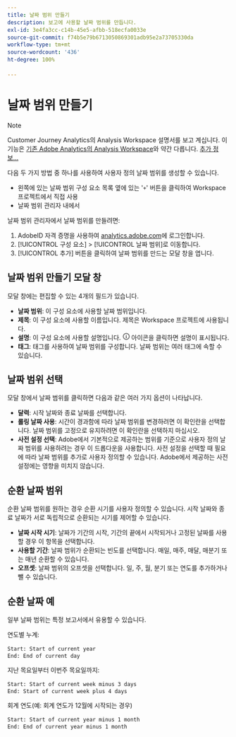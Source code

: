 ```yaml
---
title: 날짜 범위 만들기
description: 보고에 사용할 날짜 범위를 만듭니다.
exl-id: 3e4fa3cc-c14b-45e5-afbb-518ecfa0033e
source-git-commit: f74b5e79b6713050869301adb95e2a73705330da
workflow-type: tm+mt
source-wordcount: '436'
ht-degree: 100%

---
```


# 날짜 범위 만들기

>[!NOTE]
>
>Customer Journey Analytics의 Analysis Workspace 설명서를 보고 계십니다. 이 기능은 [기존 Adobe Analytics의 Analysis Workspace](https://experienceleague.adobe.com/docs/analytics/analyze/analysis-workspace/home.html?lang=ko-KR)와 약간 다릅니다. [추가 정보...](/help/getting-started/cja-aa.md)

다음 두 가지 방법 중 하나를 사용하여 사용자 정의 날짜 범위를 생성할 수 있습니다.

* 왼쪽에 있는 날짜 범위 구성 요소 목록 옆에 있는 &#39;`+`&#39; 버튼을 클릭하여 Workspace 프로젝트에서 직접 사용
* 날짜 범위 관리자 내에서

날짜 범위 관리자에서 날짜 범위를 만들려면:

1. AdobeID 자격 증명을 사용하여 [analytics.adobe.com](https://analytics.adobe.com)에 로그인합니다.
1. [!UICONTROL 구성 요소] > [!UICONTROL 날짜 범위]로 이동합니다.
1. [!UICONTROL 추가] 버튼을 클릭하여 날짜 범위를 만드는 모달 창을 엽니다.

## 날짜 범위 만들기 모달 창

모달 창에는 편집할 수 있는 4개의 필드가 있습니다.

* **날짜 범위**: 이 구성 요소에 사용할 날짜 범위입니다.
* **제목**: 이 구성 요소에 사용할 이름입니다. 제목은 Workspace 프로젝트에 사용됩니다.
* **설명**: 이 구성 요소에 사용할 설명입니다. ![i](../assets/i.png) 아이콘을 클릭하면 설명이 표시됩니다.
* **태그**: 태그를 사용하여 날짜 범위를 구성합니다. 날짜 범위는 여러 태그에 속할 수 있습니다.

## 날짜 범위 선택

모달 창에서 날짜 범위를 클릭하면 다음과 같은 여러 가지 옵션이 나타납니다.

* **달력**: 시작 날짜와 종료 날짜를 선택합니다.
* **롤링 날짜 사용**: 시간이 경과함에 따라 날짜 범위를 변경하려면 이 확인란을 선택합니다. 날짜 범위를 고정으로 유지하려면 이 확인란을 선택하지 마십시오.
* **사전 설정 선택**: Adobe에서 기본적으로 제공하는 범위를 기준으로 사용자 정의 날짜 범위를 사용하려는 경우 이 드롭다운을 사용합니다. 사전 설정을 선택할 때 필요에 따라 날짜 범위를 추가로 사용자 정의할 수 있습니다. Adobe에서 제공하는 사전 설정에는 영향을 미치지 않습니다.

## 순환 날짜 범위

순환 날짜 범위를 원하는 경우 순환 시기를 사용자 정의할 수 있습니다. 시작 날짜와 종료 날짜가 서로 독립적으로 순환되는 시기를 제어할 수 있습니다.

* **날짜 시작 시기**: 날짜가 기간의 시작, 기간의 끝에서 시작되거나 고정된 날짜를 사용할 경우 이 항목을 선택합니다.
* **사용할 기간**: 날짜 범위가 순환되는 빈도를 선택합니다. 매일, 매주, 매달, 매분기 또는 매년 순환할 수 있습니다.
* **오프셋**: 날짜 범위의 오프셋을 선택합니다. 일, 주, 월, 분기 또는 연도를 추가하거나 뺄 수 있습니다.

## 순환 날짜 예

일부 날짜 범위는 특정 보고서에서 유용할 수 있습니다.

연도별 누계:

```text
Start: Start of current year
End: End of current day
```

지난 목요일부터 이번주 목요일까지:

```text
Start: Start of current week minus 3 days
End: Start of current week plus 4 days
```

회계 연도(예: 회계 연도가 12월에 시작되는 경우)

```text
Start: Start of current year minus 1 month
End: End of current year minus 1 month
```
